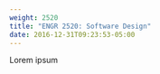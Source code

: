 ```yaml
---
weight: 2520
title: "ENGR 2520: Software Design"
date: 2016-12-31T09:23:53-05:00
---
```


Lorem ipsum

